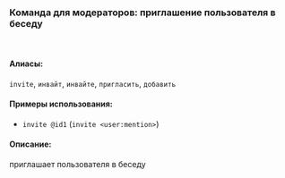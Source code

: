 ### **Команда для модераторов: приглашение пользователя в беседу**
<br>

#### **Алиасы**:
`invite`, `инвайт`, `инвайте`, `пригласить`, `добавить`


#### **Примеры использования**:
- `invite @id1` (`invite <user:mention>`)


#### **Описание**:
приглашает пользователя в беседу

